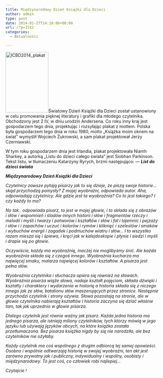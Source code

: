 ```yaml
---
title: Międzynarodowy Dzień Książki dla Dzieci
author: admin
type: post
date: 2014-01-27T14:10:06+00:00
url: /?p=1511
categories:
  - Aktualności

---
```


  <a href="http://www.ibby.pl/wp-content/uploads/2014/01/ICBD2014_plakat.jpg" rel="lightbox[1511]"><img class="alignleft size-medium wp-image-1512" alt="ICBD2014_plakat" src="http://www.ibby.pl/wp-content/uploads/2014/01/ICBD2014_plakat-141x200.jpg" width="141" height="200" srcset="http://www.ibby.pl/wp-content/uploads/2014/01/ICBD2014_plakat-141x200.jpg 141w, http://www.ibby.pl/wp-content/uploads/2014/01/ICBD2014_plakat-70x100.jpg 70w, http://www.ibby.pl/wp-content/uploads/2014/01/ICBD2014_plakat-424x600.jpg 424w, http://www.ibby.pl/wp-content/uploads/2014/01/ICBD2014_plakat.jpg 707w" sizes="(max-width: 141px) 100vw, 141px" /></a>Światowy Dzień Książki dla Dzieci został ustanowiony w celu promowania pięknej literatury i grafiki dla młodego czytelnika. Obchodzony jest 2 IV, w dniu urodzin Andersena. Co roku inny kraj jest gospodarzem tego dnia, projektując i rozsyłając plakat z mottem. Polska była gospodarzem tego dnia w roku 1980, motto „Książka moim oknem na świat” wymyślił Wojciech Żukrowski, a sam plakat projektował Jerzy Czerniawski.
<!--more-->
W tym roku gospodarzem dnia jest Irlandia, plakat projektowała Niamh Sharkey, a autorką „Listu do dzieci całego świata” jest Siobhan Parkinson. Tekst listu, w tłumaczeniu Katarzyny Ryrych, brzmi następująco:
&#8212;
_**List do dzieci świata**_

_**Międzynarodowy Dzień Książki dla Dzieci**_

_Czytelnicy zawsze pytają pisarzy jak to się dzieje, że piszą swoje historie&#8230;skąd przychodzą pomysły? Z mojej wyobraźni, odpowiada autor. Aha, odpowiadają czytelnicy. Ale gdzie jest ta wyobraźnia? Co to jest takiego? I czy każdy to ma?_

_No tak.. odpowiada pisarz, to jest w mojej głowie, i to składa się z obrazów i słów i wspomnień i śladów innych historii i słów i fragmentów rzeczy i melodii i myśli i twarzy i potworów i kształtów i słów i fal i tajemnic i pejzaży i słów i i zapachów i uczuć i kolorów i rymów i kliknięć i szelestów i smaków i wybuchów energii i zagadek i podmuchów wiatru i słów… I to wszystko razem miesza się i śpiewa, i kręci jak w kalejdoskopie i płynie i siedzi i myśli i drapie się po głowie._

_Oczywiście, każdy ma wyobraźnię, inaczej nie moglibyśmy śnić. Ale każda wyobraźnia składa się z czegoś innego. Wyobraźnia kucharza ma najwięcej smaku, malarza najwięcej kolorów i kształtów. A pisarza jest pełna słów._

_Wyobraźnia czytelnika i słuchacza opiera się również na słowach. Wyobraźnia pisarza wiąże słowa, nadaje kształt pojęciom, składa dźwięki i kształty i charaktery i wydarzenia w historię a historia składa się z niczego innego jak ze słów, batalionu słów maszerujących przez stronice. Następnie przychodzi czytelnik i strony ożywia. Słowa pozostają na stronie, ale w głowie czytelnika nabierają kształtów I historia zaczyna się dziać właśnie tam, tak jak uprzednio w głowie pisarza._

_Dlatego czytelnik jest równie ważny jak pisarz. Każda jedna historia ma jednego pisarza, ale istnieją miliony czytelników, tych którzy mówią w jego języku lub używają języków obcych, na które książka została przetłumaczona. Bez pisarza książka nigdy by się nie narodziła, ale bez czytelników nie ożyłaby._

_Każdy czytelnik ma coś wspólnego z drugim odbiorcą tej samej opowieści. Osobno i wspólnie odtwarzają historię w swojej wyobraźni, ten akt jest zarówno prywatny jak i publiczny, indywidualny i wspólny, osobisty i międzynarodowy. To jest coś, co człowiek robi najlepiej…_

_Czytajcie !_
